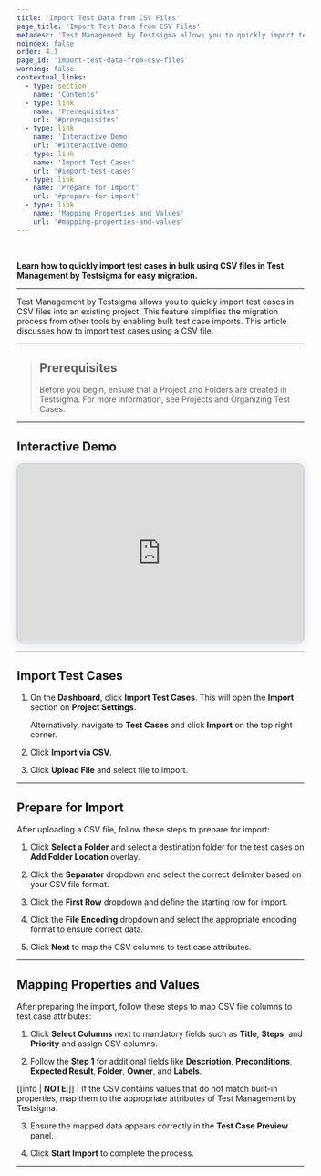 ```yaml
---
title: 'Import Test Data from CSV Files'
page_title: 'Import Test Data from CSV Files'
metadesc: 'Test Management by Testsigma allows you to quickly import test cases in CSV files into an existing project. This feature streamlines test case migration and bulk additions'
noindex: false
order: 4.1
page_id: 'import-test-data-from-csv-files'
warning: false
contextual_links:
  - type: section
    name: 'Contents'
  - type: link
    name: 'Prerequisites'
    url: '#prerequisites'
  - type: link
    name: 'Interactive Demo'
    url: '#interactive-demo'
  - type: link
    name: 'Import Test Cases'
    url: '#import-test-cases'
  - type: link
    name: 'Prepare for Import'
    url: '#prepare-for-import'
  - type: link
    name: 'Mapping Properties and Values'
    url: '#mapping-properties-and-values'
---
```


<br>

**Learn how to quickly import test cases in bulk using CSV files in Test Management by Testsigma for easy migration.**

---

Test Management by Testsigma allows you to quickly import test cases in CSV files into an existing project. This feature simplifies the migration process from other tools by enabling bulk test case imports. This article discusses how to import test cases using a CSV file.

---

> ## **Prerequisites**
>
> Before you begin, ensure that a Project and Folders are created in Testsigma. For more information, see Projects and Organizing Test Cases.

---

## **Interactive Demo**

<div>
  <script async src="https://js.storylane.io/js/v2/storylane.js"></script>
  <div class="sl-embed" style="position:relative;padding-bottom:calc(57.41% + 25px);width:100%;height:0;transform:scale(1)">
    <iframe loading="lazy" class="sl-demo" src="https://app.storylane.io/demo/nn9ojxhjufr3?embed=inline" name="sl-embed" allow="fullscreen" allowfullscreen style="position:absolute;top:0;left:0;width:100%!important;height:100%!important;border:1px solid rgba(63,95,172,0.35);box-shadow: 0px 0px 18px rgba(26, 19, 72, 0.15);border-radius:10px;box-sizing:border-box;"></iframe>
  </div>
</div>

---

## **Import Test Cases**

1. On the **Dashboard**, click **Import Test Cases**. This will open the **Import** section on **Project Settings**.

   Alternatively, navigate to **Test Cases** and click **Import** on the top right corner.

2. Click **Import via CSV**.

3. Click **Upload File** and select file to import.

---

## **Prepare for Import**

After uploading a CSV file, follow these steps to prepare for import:

1. Click **Select a Folder** and select a destination folder for the test cases on **Add Folder Location** overlay.

2. Click the **Separator** dropdown and select the correct delimiter based on your CSV file format.

3. Click the **First Row** dropdown and define the starting row for import.

4. Click the **File Encoding** dropdown and select the appropriate encoding format to ensure correct data.

5. Click **Next** to map the CSV columns to test case attributes.

---

## **Mapping Properties and Values**

After preparing the import, follow these steps to map CSV file columns to test case attributes:

1. Click **Select Columns** next to mandatory fields such as **Title**, **Steps**, and **Priority** and assign CSV columns.

2. Follow the **Step 1** for additional fields like **Description**, **Preconditions**, **Expected Result**, **Folder**, **Owner**, and **Labels**.

[[info | **NOTE**:]]
| If the CSV contains values that do not match built-in properties, map them to the appropriate attributes of Test Management by Testsigma.

3. Ensure the mapped data appears correctly in the **Test Case Preview** panel.

4. Click **Start Import** to complete the process.

---
